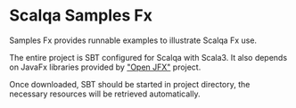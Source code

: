 # Scalqa Samples Fx
Samples Fx provides runnable examples to illustrate Scalqa Fx use.

The entire project is SBT configured for Scalqa with Scala3. It also depends on JavaFx libraries provided by ["Open JFX"](https://openjfx.io/) project.

Once downloaded, SBT should be started in project directory, the necessary resources will be retrieved automatically.
